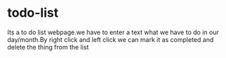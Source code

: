 # todo-list
Its a to do list webpage.we have to enter a text what we have to do in our day/month.By right click and left click we can mark it as completed and delete the thing from the list
